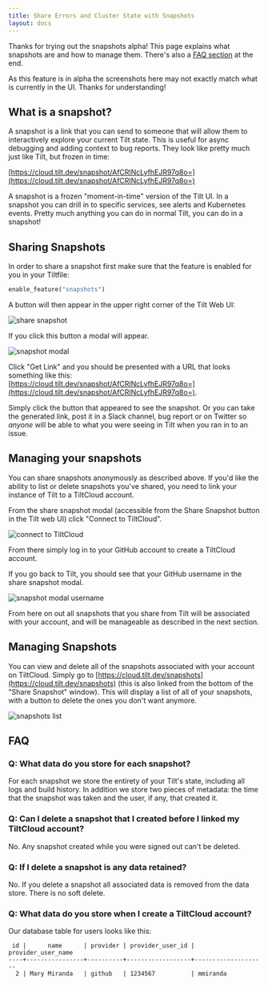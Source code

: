 ```yaml
---
title: Share Errors and Cluster State with Snapshots
layout: docs
---
```


Thanks for trying out the snapshots alpha! This page explains what snapshots are and how to manage them. There's also a [FAQ section](/snapshots#faq) at the end.

As this feature is in alpha the screenshots here may not exactly match what is currently in the UI. Thanks for understanding!

## What is a snapshot?
A snapshot is a link that you can send to someone that will allow them to interactively explore your current Tilt state. This is useful for async debugging and adding context to bug reports. They look like pretty much just like Tilt, but frozen in time:

[https://cloud.tilt.dev/snapshot/AfCRlNcLyfhEJR97q8o=](https://cloud.tilt.dev/snapshot/AfCRlNcLyfhEJR97q8o=)

A snapshot is a frozen "moment-in-time" version of the Tilt UI. In a snapshot you can drill in to specific services, see alerts and Kubernetes events. Pretty much anything you can do in normal Tilt, you can do in a snapshot!

## Sharing Snapshots
In order to share a snapshot first make sure that the feature is enabled for you in your Tiltfile:

```python
enable_feature("snapshots")
```

A button will then appear in the upper right corner of the Tilt Web UI:

![share snapshot](assets/img/share-snapshot-button.png)

If you click this button a modal will appear.

![snapshot modal](assets/img/snapshot-modal.png)

Click "Get Link" and you should be presented with a URL that looks something like this: [https://cloud.tilt.dev/snapshot/AfCRlNcLyfhEJR97q8o=](https://cloud.tilt.dev/snapshot/AfCRlNcLyfhEJR97q8o=).

Simply click the button that appeared to see the snapshot. Or you can take the generated link, post it in a Slack channel, bug report or on Twitter so _anyone_ will be able to what you were seeing in Tilt when you ran in to an issue.

## Managing your snapshots

You can share snapshots anonymously as described above. If you'd like the ability to list
or delete snapshots you've shared, you need to link your instance of Tilt to a TiltCloud account.

From the share snapshot modal (accessible from the Share Snapshot button in the Tilt web UI) click "Connect to TiltCloud".

![connect to TiltCloud](assets/img/connect-to-tiltcloud.png)

From there simply log in to your GitHub account to create a TiltCloud account.

If you go back to Tilt, you should see that your GitHub username in the share snapshot modal.

![snapshot modal username](assets/img/snapshot-modal-username.png)

From here on out all snapshots that you share from Tilt will be associated with your account, and will be manageable as described in the next section.

## Managing Snapshots
You can view and delete all of the snapshots associated with your account on TiltCloud. Simply go to [https://cloud.tilt.dev/snapshots](https://cloud.tilt.dev/snapshots) (this is also linked from the bottom of the "Share Snapshot" window). This will display a list of all of your snapshots, with a button to delete the ones you don't want anymore.

![snapshots list](assets/img/snapshots-list.png)

## FAQ

### Q: What data do you store for each snapshot?
For each snapshot we store the entirety of your Tilt's state, including all logs and build history. In addition we store two pieces of metadata: the time that the snapshot was taken and the user, if any, that created it.

### Q: Can I delete a snapshot that I created before I linked my TiltCloud account?
No. Any snapshot created while you were signed out can't be deleted.

### Q: If I delete a snapshot is any data retained?
No. If you delete a snapshot all associated data is removed from the data store. There is no soft delete.

### Q: What data do you store when I create a TiltCloud account?
Our database table for users looks like this:

```
 id |      name      | provider | provider_user_id | provider_user_name
----+----------------+----------+------------------+--------------------
  2 | Mary Miranda   | github   | 1234567          | mmiranda
  ```
